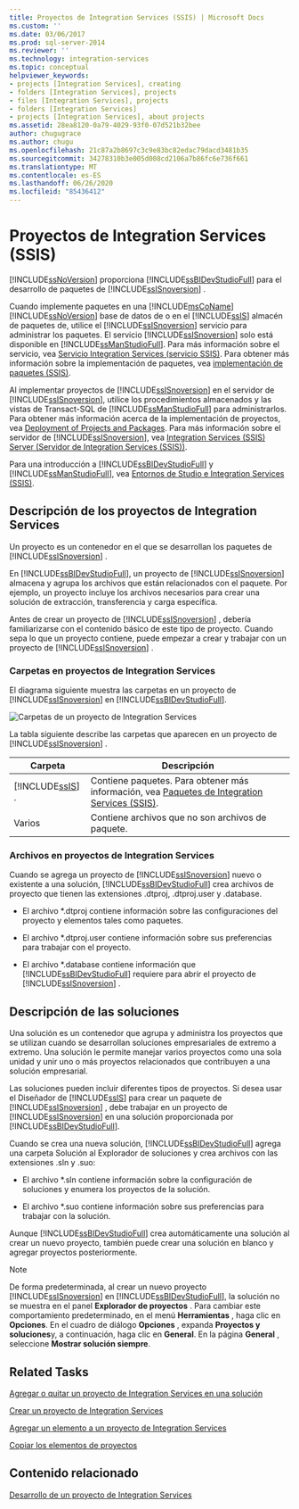 ```yaml
---
title: Proyectos de Integration Services (SSIS) | Microsoft Docs
ms.custom: ''
ms.date: 03/06/2017
ms.prod: sql-server-2014
ms.reviewer: ''
ms.technology: integration-services
ms.topic: conceptual
helpviewer_keywords:
- projects [Integration Services], creating
- folders [Integration Services], projects
- files [Integration Services], projects
- folders [Integration Services]
- projects [Integration Services], about projects
ms.assetid: 28ea8120-0a79-4029-93f0-07d521b32bee
author: chugugrace
ms.author: chugu
ms.openlocfilehash: 21c87a2b8697c3c9e83bc82edac79dacd3481b35
ms.sourcegitcommit: 34278310b3e005d008cd2106a7b86fc6e736f661
ms.translationtype: MT
ms.contentlocale: es-ES
ms.lasthandoff: 06/26/2020
ms.locfileid: "85436412"
---
```

# <a name="integration-services-ssis-projects"></a>Proyectos de Integration Services (SSIS)
  [!INCLUDE[ssNoVersion](../includes/ssnoversion-md.md)] proporciona [!INCLUDE[ssBIDevStudioFull](../includes/ssbidevstudiofull-md.md)] para el desarrollo de paquetes de [!INCLUDE[ssISnoversion](../includes/ssisnoversion-md.md)] .

 Cuando implemente paquetes en una [!INCLUDE[msCoName](../includes/msconame-md.md)] [!INCLUDE[ssNoVersion](../includes/ssnoversion-md.md)] base de datos de o en el [!INCLUDE[ssIS](../includes/ssis-md.md)] almacén de paquetes de, utilice el [!INCLUDE[ssISnoversion](../includes/ssisnoversion-md.md)] servicio para administrar los paquetes. El servicio [!INCLUDE[ssISnoversion](../includes/ssisnoversion-md.md)] solo está disponible en [!INCLUDE[ssManStudioFull](../includes/ssmanstudiofull-md.md)]. Para más información sobre el servicio, vea [Servicio Integration Services &#40;servicio SSIS&#41;](service/integration-services-service-ssis-service.md). Para obtener más información sobre la implementación de paquetes, vea [implementación de paquetes &#40;SSIS&#41;](packages/legacy-package-deployment-ssis.md).

 Al implementar proyectos de [!INCLUDE[ssISnoversion](../includes/ssisnoversion-md.md)] en el servidor de [!INCLUDE[ssISnoversion](../includes/ssisnoversion-md.md)], utilice los procedimientos almacenados y las vistas de Transact-SQL de [!INCLUDE[ssManStudioFull](../includes/ssmanstudiofull-md.md)] para administrarlos. Para obtener más información acerca de la implementación de proyectos, vea [Deployment of Projects and Packages](packages/deploy-integration-services-ssis-projects-and-packages.md). Para más información sobre el servidor de [!INCLUDE[ssISnoversion](../includes/ssisnoversion-md.md)], vea [Integration Services &#40;SSIS&#41; Server (Servidor de Integration Services &#40;SSIS&#41;)](catalog/integration-services-ssis-server-and-catalog.md).

 Para una introducción a [!INCLUDE[ssBIDevStudioFull](../includes/ssbidevstudiofull-md.md)] y [!INCLUDE[ssManStudioFull](../includes/ssmanstudiofull-md.md)], vea [Entornos de Studio e Integration Services &#40;SSIS&#41;](integration-services-ssis-development-and-management-tools.md).

## <a name="understanding-integration-services-projects"></a>Descripción de los proyectos de Integration Services
 Un proyecto es un contenedor en el que se desarrollan los paquetes de [!INCLUDE[ssISnoversion](../includes/ssisnoversion-md.md)] .

 En [!INCLUDE[ssBIDevStudioFull](../includes/ssbidevstudiofull-md.md)], un proyecto de [!INCLUDE[ssISnoversion](../includes/ssisnoversion-md.md)] almacena y agrupa los archivos que están relacionados con el paquete. Por ejemplo, un proyecto incluye los archivos necesarios para crear una solución de extracción, transferencia y carga específica.

 Antes de crear un proyecto de [!INCLUDE[ssISnoversion](../includes/ssisnoversion-md.md)] , debería familiarizarse con el contenido básico de este tipo de proyecto. Cuando sepa lo que un proyecto contiene, puede empezar a crear y trabajar con un proyecto de [!INCLUDE[ssISnoversion](../includes/ssisnoversion-md.md)] .

### <a name="folders-in-integration-services-projects"></a>Carpetas en proyectos de Integration Services
 El diagrama siguiente muestra las carpetas en un proyecto de [!INCLUDE[ssISnoversion](../includes/ssisnoversion-md.md)] en [!INCLUDE[ssBIDevStudioFull](../includes/ssbidevstudiofull-md.md)].

 ![Carpetas de un proyecto de Integration Services](media/solutionexplorer.gif "Carpetas de un proyecto de Integration Services")

 La tabla siguiente describe las carpetas que aparecen en un proyecto de [!INCLUDE[ssISnoversion](../includes/ssisnoversion-md.md)] .

|Carpeta|Descripción|
|------------|-----------------|
|[!INCLUDE[ssIS](../includes/ssis-md.md)] .|Contiene paquetes. Para obtener más información, vea [Paquetes de Integration Services &#40;SSIS&#41;](../../2014/integration-services/integration-services-ssis-packages.md).|
|Varios|Contiene archivos que no son archivos de paquete.|

### <a name="files-in-integration-services-projects"></a>Archivos en proyectos de Integration Services
 Cuando se agrega un proyecto de [!INCLUDE[ssISnoversion](../includes/ssisnoversion-md.md)] nuevo o existente a una solución, [!INCLUDE[ssBIDevStudioFull](../includes/ssbidevstudiofull-md.md)] crea archivos de proyecto que tienen las extensiones .dtproj, .dtproj.user y .database.

-   El archivo *.dtproj contiene información sobre las configuraciones del proyecto y elementos tales como paquetes.

-   El archivo *.dtproj.user contiene información sobre sus preferencias para trabajar con el proyecto.

-   El archivo *.database contiene información que [!INCLUDE[ssBIDevStudioFull](../includes/ssbidevstudiofull-md.md)] requiere para abrir el proyecto de [!INCLUDE[ssISnoversion](../includes/ssisnoversion-md.md)] .

## <a name="understanding-solutions"></a>Descripción de las soluciones
 Una solución es un contenedor que agrupa y administra los proyectos que se utilizan cuando se desarrollan soluciones empresariales de extremo a extremo. Una solución le permite manejar varios proyectos como una sola unidad y unir uno o más proyectos relacionados que contribuyen a una solución empresarial.

 Las soluciones pueden incluir diferentes tipos de proyectos. Si desea usar el Diseñador de [!INCLUDE[ssIS](../includes/ssis-md.md)] para crear un paquete de [!INCLUDE[ssISnoversion](../includes/ssisnoversion-md.md)] , debe trabajar en un proyecto de [!INCLUDE[ssISnoversion](../includes/ssisnoversion-md.md)] en una solución proporcionada por [!INCLUDE[ssBIDevStudioFull](../includes/ssbidevstudiofull-md.md)].

 Cuando se crea una nueva solución, [!INCLUDE[ssBIDevStudioFull](../includes/ssbidevstudiofull-md.md)] agrega una carpeta Solución al Explorador de soluciones y crea archivos con las extensiones .sln y .suo:

-   El archivo *.sln contiene información sobre la configuración de soluciones y enumera los proyectos de la solución.

-   El archivo *.suo contiene información sobre sus preferencias para trabajar con la solución.

 Aunque [!INCLUDE[ssBIDevStudioFull](../includes/ssbidevstudiofull-md.md)] crea automáticamente una solución al crear un nuevo proyecto, también puede crear una solución en blanco y agregar proyectos posteriormente.

> [!NOTE]
>  De forma predeterminada, al crear un nuevo proyecto [!INCLUDE[ssISnoversion](../includes/ssisnoversion-md.md)] en [!INCLUDE[ssBIDevStudioFull](../includes/ssbidevstudiofull-md.md)], la solución no se muestra en el panel **Explorador de proyectos** . Para cambiar este comportamiento predeterminado, en el menú **Herramientas** , haga clic en **Opciones**. En el cuadro de diálogo **Opciones** , expanda **Proyectos y soluciones**y, a continuación, haga clic en **General**. En la página **General** , seleccione **Mostrar solución siempre**.

## <a name="related-tasks"></a>Related Tasks
 [Agregar o quitar un proyecto de Integration Services en una solución](../../2014/integration-services/add-or-remove-an-integration-services-project-in-a-solution.md)

 [Crear un proyecto de Integration Services](../../2014/integration-services/create-a-new-integration-services-project.md)

 [Agregar un elemento a un proyecto de Integration Services](../../2014/integration-services/add-an-item-to-an-integration-services-project.md)

 [Copiar los elementos de proyectos](../../2014/integration-services/copy-project-items.md)

## <a name="related-content"></a>Contenido relacionado
 [Desarrollo de un proyecto de Integration Services](../../2014/integration-services/development-of-an-integration-services-project.md)


